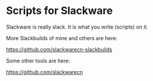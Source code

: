 # Scripts for Slackware

Slackware is really slack. It is what you write (scripts) on it.

More Slackbuilds of mine and others are here:  

https://github.com/slackwarecn-slackbuilds

Some other tools are here:  

https://github.com/slackwarecn
